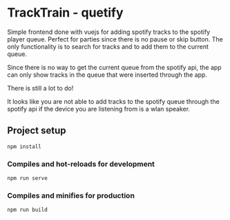 # TrackTrain - quetify

Simple frontend done with vuejs for adding spotify tracks to the spotify player queue. Perfect for parties since there is no pause or skip button. The only functionality is to search for tracks and to add them to the current queue.

Since there is no way to get the current queue from the spotify api, the app can only show tracks in the queue that were inserted through the app.

There is still a lot to do!

It looks like you are not able to add tracks to the spotify queue through the spotify api if the device you are listening from is a wlan speaker.

## Project setup
```
npm install
```

### Compiles and hot-reloads for development
```
npm run serve
```

### Compiles and minifies for production
```
npm run build
```
